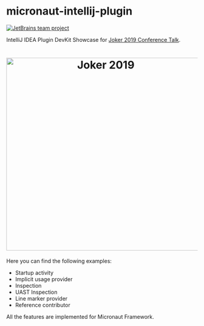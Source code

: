 # micronaut-intellij-plugin

[![JetBrains team project](http://jb.gg/badges/team.svg)](https://confluence.jetbrains.com/display/ALL/JetBrains+on+GitHub)

IntelliJ IDEA Plugin DevKit Showcase for [Joker 2019 Conference Talk](https://jokerconf.com/en/2019/talks/73qcxovh8oso2wj5h4cssq/).

<h1 align="center">
<a href="https://jokerconf.com/en/2019/talks/73qcxovh8oso2wj5h4cssq/">
<img src="https://github.com/jreznot/micronaut-intellij-plugin/blob/master/img/joker-2019.png" alt="Joker 2019" width="508" align="center">
</a>
</h1>

Here you can find the following examples:

- Startup activity
- Implicit usage provider
- Inspection
- UAST Inspection
- Line marker provider
- Reference contributor

All the features are implemented for Micronaut Framework.
